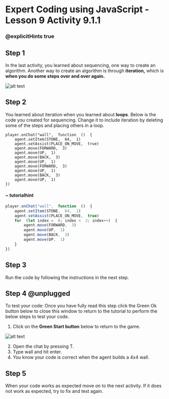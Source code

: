 # Expert Coding using JavaScript - Lesson 9 Activity 9.1.1
### @explicitHints true

## Step 1

In the last activity, you learned about sequencing, one way to create an algorithm.  Another way to create an algorithm is through **iteration,** which is **when you do some steps over and over again.** 


![alt text](https://expertjs.codingcredentials.com/Lesson9/9.1/9.2.JPG?raw=true  "Iteration")


## Step 2

You learned about iteration when you learned about **loops**.  Below is the code you created for sequencing.  Change it to include iteration by deleting some of the steps and placing others in a loop. 

```template
player.onChat("wall",  function  ()  {
	agent.setItem(STONE,  64,  1)
	agent.setAssist(PLACE_ON_MOVE,  true)	
	agent.move(FORWARD,  3)
	agent.move(UP,  1)
	agent.move(BACK,  3)
	agent.move(UP,  1)
	agent.move(FORWARD,  3)
	agent.move(UP,  1)
	agent.move(BACK,  3)
	agent.move(UP,  1)
})

```

#### ~ tutorialhint

```javascript 
player.onChat("wall",  function  ()  {
	agent.setItem(STONE,  64,  1)
	agent.setAssist(PLACE_ON_MOVE,  true)
	for  (let index =  0; index <  2; index++)  {
		agent.move(FORWARD,  3)
		agent.move(UP,  1)
		agent.move(BACK,  3)
		agent.move(UP,  1)
	}
})

```


## Step 3

Run the code by following the instructions in the next step.


## Step 4 @unplugged
To test your code:
Once you have fully read this step click the Green Ok button below to close this window to return to the tutorial to perform the below steps to test your code.

1. Click on the **Green Start button** below to return to the game.

  

![alt text](https://expertjs.codingcredentials.com/Lesson1/1.1/1.JPG?raw=true  "Start")

2. Open the chat by pressing T. 
3. Type wall and hit enter. 
4. You know your code is correct when the agent builds a 4x4 wall. 

## Step 5

When your code works as expected move on to the next activity.
If it does not work as expected, try to fix and test again.